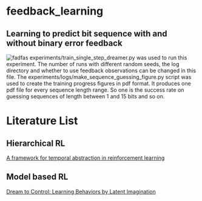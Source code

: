 # feedback_learning
## Learning to predict bit sequence with and without binary error feedback
![fadfas](Sequence_guessing_model.png)
experiments/train_single_step_dreamer.py was used to run this experiment.
The number of runs with different random seeds, the log directory and whether to use 
feedback observations can be changed in this file.
The experiments/logs/make_sequence_guessing_figure.py script was used to create
the training progress figures in pdf format. It produces one pdf file for every sequence length range.
So one is the success rate on guessing sequences of length between 1 and 15 bits and so on.


# Literature List
## Hierarchical RL
[A framework for temporal abstraction in reinforcement learning](https://people.cs.umass.edu/~barto/courses/cs687/Sutton-Precup-Singh-AIJ99.pdf)

## Model based RL
[Dream to Control: Learning Behaviors by Latent Imagination](https://arxiv.org/abs/1912.01603)
